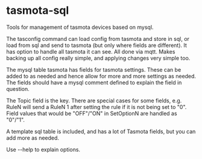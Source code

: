 # tasmota-sql

Tools for management of tasmota devices based on mysql.

The tasconfig command can load config from tasmota and store in sql, or load from sql and send to tasmota (but only where fields are different). It has option to handle all tasmota it can see. All done via mqtt. Makes backing up all config really simple, and applying changes very simple too.

The mysql table tasmota has fields for tasmota settings. These can be added to as needed and hence allow for more and more settings as needed. The fields should have a mysql comment defined to explain the field in question.

The Topic field is the key. There are special cases for some fields, e.g. RuleN will send a RuleN 1 after setting the rule if it is not being set to "0". Field values that would be "OFF"/"ON" in SetOptionN are handled as "0"/"1".

A template sql table is included, and has a lot of Tasmota fields, but you can add more as needed.

Use --help to explain options.
